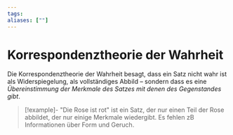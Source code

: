 ```yaml
---
tags:
aliases: [""]
---
```


# Korrespondenztheorie der Wahrheit

Die Korrespondenztheorie der Wahrheit besagt, dass ein Satz nicht wahr ist als Widerspiegelung, als vollständiges Abbild – sondern dass es eine *Übereinstimmung der Merkmale des Satzes mit denen des Gegenstandes gibt*.
> [!example]-
> "Die Rose ist rot" ist ein Satz, der nur einen Teil der Rose abbildet, der nur einige Merkmale wiedergibt. Es fehlen zB Informationen über Form und Geruch.


